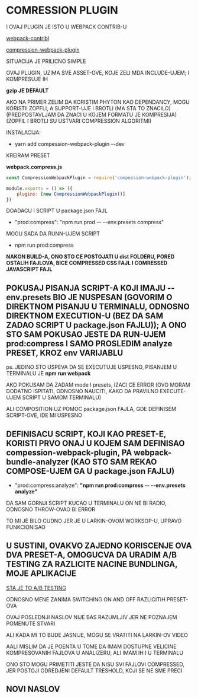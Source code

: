 # COMRESSION PLUGIN

I OVAJ PLUGIN JE ISTO U WEBPACK CONTRIB-U

[webpack-contrib](https://github.com/webpack-contrib))

[compression-webpack-plugin](https://github.com/webpack-contrib/compression-webpack-plugin)

SITUACIJA JE PRILICNO SIMPLE

OVAJ PLUGIN, UZIMA SVE ASSET-OVE, KOJE ZELI MDA INCLUDE-UJEM; I KOMPRESUJE IH

**gzip JE DEFAULT**

AKO NA PRIMER ZELIM DA KORISTIM PHYTON KAO DEPENDANCY, MOGU KORISTII ZOPFLI, A SUPPORT-UJE I BROTLI (MA STA TO ZNACILO) (PREDPOSTAVLJAM DA ZNACI U KOJEM FORMATU JE KOMPRESIJA) (ZOPFIL I BROTLI SU USTVARI COMPRESSION ALGORITMI)

INSTALACIJA:

- yarn add compession-webpack-plugin --dev

KREIRAM PRESET

**webpack.compress.js**

```javascript
const CompressionWebpackPlugin = require('compession-webpack-plugin');

module.exports = () => ({
    plugins: [new CompressionWebpackPlugin()]
})
```

DOADACU I SCRIPT U package.json FAJL

- "prod:compress": "npm run prod -- --env.presets compress"

MOGU SADA DA RUNN-UJEM SCRIPT

- npm run prod:compress

**NAKON BUILD-A, ONO STO CE POSTOJATI U dist FOLDERU, PORED OSTALIH FAJLOVA, BICE COMPRESSED CSS FAJL I COMRESSED JAVASCRIPT FAJL**

## POKUSAJ PISANJA SCRIPT-A KOJI IMAJU --env.presets BIO JE NUSPESAN (GOVORIM O DIREKTNOM PISANJU U TERMINALU, ODNOSNO DIREKTNOM EXECUTION-U (BEZ DA SAM ZADAO SCRIPT U package.json FAJLU)); A ONO STO SAM POKUSAO JESTE DA RUN-UJEM prod:compress I SAMO PROSLEDIM analyze PRESET, KROZ env VARIJABLU

ps. JEDINO STO USPEVA DA SE EXECUTUJE USPESNO, PISANJEM U TERMINALU JE **npm run webpack**

AKO POKUSAM DA ZADAM mode I presets, IZACI CE ERROR (OVO MORAM DODATNO ISPITATI, ODNOSNO NAUCITI, KAKO DA PRAVILNO EXECUTE-UJEM SCRIPT U SAMOM TERMINALU)

ALI COMPOSITION UZ POMOC package.json FAJLA, GDE DEFINISEM SCRIPT-OVE, IDE MI USPESNO

## DEFINISACU SCRIPT, KOJI KAO PRESET-E, KORISTI PRVO ONAJ U KOJEM SAM DEFINISAO compession-webpack-plugin, PA webpack-bundle-analyzer (KAO STO SAM REKAO COMPOSE-UJEM GA U package.json FAJLU)

- "prod:compress:analyze": **"npm run prod:compress -- --env.presets analyze"**

DA SAM GORNJI SCRIPT KUCAO U TERMINALU ON NE BI RADIO, ODNOSNO THROW-OVAO BI ERROR

TO MI JE BILO CUDNO JER JE U LARKIN-OVOM WORKSOP-U, UPRAVO FUNKCIONISAO

## U SUSTINI, OVAKVO ZAJEDNO KORISCENJE OVA DVA PRESET-A, OMOGUCVA DA URADIM A/B TESTING ZA RAZLICITE NACINE BUNDLINGA, MOJE APLIKACIJE

[STA JE TO A/B TESTING](https://en.wikipedia.org/wiki/A/B_testing)

ODNOSNO MENE ZANIMA SWITCHING ON AND OFF RAZLICITIH PRESET-OVA

OVAJ POSLEDNJI NASLOV NIJE BAS RAZUMLJIV JER NE POZNAJEM POMENUTE STVARI

ALI KADA MI TO BUDE JASNIJE, MOGU SE VRATITI NA LARKIN-OV VIDEO

AALI MISLIM DA JE POENTA U TOME DA IMAM DOSTUPNE VELICINE KOMPRESOVANIH FAJLOVA U ANALIZERU, ALI IMAM IH I U TERMINALU

ONO STO MOGU PRIMETITI JESTE DA NISU SVI FAJLOVI COMPRESSED, JER POSTOJI ODREDJENI DEFAULT TRESHOLD, KOJI SE NE SME PRECI

## NOVI NASLOV